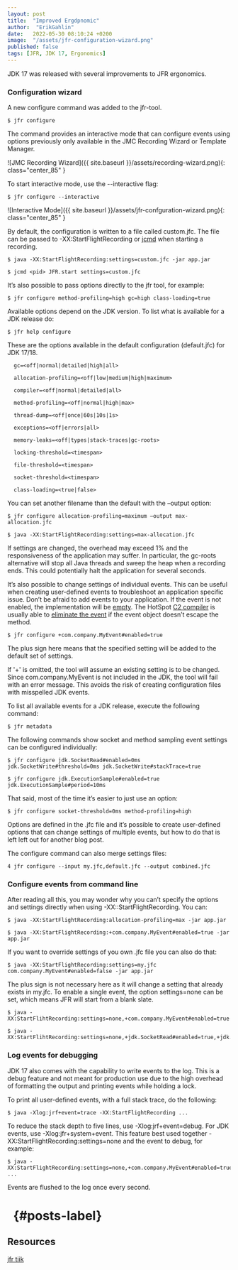 ```yaml
---
layout: post
title:  "Improved Ergdpnomic"
author:  "ErikGahlin"
date:   2022-05-30 08:10:24 +0200
image:  "/assets/jfr-configuration-wizard.png"
published: false
tags: [JFR, JDK 17, Ergonomics]
---
```


JDK 17 was released with several improvements to JFR ergonomics. 

### Configuration wizard

A new configure command was added to the jfr-tool.

    $ jfr configure

The command provides an interactive mode that can configure events using options previously only available in the JMC Recording Wizard or Template Manager.

![JMC Recording Wizard]({{ site.baseurl }}/assets/recording-wizard.png){: class="center_85" }

To start interactive mode, use the --interactive flag:

    $ jfr configure --interactive

![Interactive Mode]({{ site.baseurl }}/assets/jfr-confguration-wizard.png){: class="center_85" }

By default, the configuration is written to a file called custom.jfc. The file can be passed to -XX:StartFlightRecording or [jcmd](https://docs.oracle.com/en/java/javase/17/docs/specs/man/jcmd.html) when starting a recording. 

    $ java -XX:StartFlightRecording:settings=custom.jfc -jar app.jar

    $ jcmd <pid> JFR.start settings=custom.jfc 

It’s also possible to pass options directly to the jfr tool, for example:

    $ jfr configure method-profiling=high gc=high class-loading=true 

Available options depend on the JDK version. To list what is available for a JDK release do:

    $ jfr help configure 

These are the options available in the default configuration (default.jfc) for JDK 17/18.

      gc=<off|normal|detailed|high|all>

      allocation-profiling=<off|low|medium|high|maximum>

      compiler=<off|normal|detailed|all>

      method-profiling=<off|normal|high|max>

      thread-dump=<off|once|60s|10s|1s>

      exceptions=<off|errors|all>

      memory-leaks=<off|types|stack-traces|gc-roots>

      locking-threshold=<timespan>

      file-threshold=<timespan>

      socket-threshold=<timespan>

      class-loading=<true|false>

You can set another filename than the default with the –output option:

    $ jfr configure allocation-profiling=maximum –output max-allocation.jfc

    $ java -XX:StartFlightRecording:settings=max-allocation.jfc

If settings are changed, the overhead may exceed 1% and the responsiveness of the application may suffer. In particular, the gc-roots alternative will stop all Java threads and sweep the heap when a recording ends. This could potentially halt the application for several seconds.

It’s also possible to change settings of individual events. This can be useful when creating user-defined events to troubleshoot an application specific issue. Don’t be afraid to add events to your application. If the event is not enabled, the implementation will be [empty](https://github.com/openjdk/jdk/blob/master/src/jdk.jfr/share/classes/jdk/jfr/Event.java). The HotSpot [C2 compiler](https://openjdk.java.net/groups/hotspot/docs/HotSpotGlossary.html) is usually able to [eliminate the event](https://youtu.be/xrdLLx6YoDM?t=1456) if the event object doesn’t escape the method. 

    $ jfr configure +com.company.MyEvent#enabled=true

The plus sign here means that the specified setting will be added to the default set of settings.

If '+' is omitted, the tool will assume an existing setting is to be changed. Since com.company.MyEvent is not included in the JDK, the tool will fail with an error message. This avoids the risk of creating configuration files with misspelled JDK events. 

To list all available events for a JDK release, execute the following command:

    $ jfr metadata

The following commands show socket and method sampling event settings can be configured individually:

    $ jfr configure jdk.SocketRead#enabled=0ms jdk.SocketWrite#threshold=0ms jdk.SocketWrite#stackTrace=true

    $ jfr configure jdk.ExecutionSample#enabled=true jdk.ExecutionSample#period=10ms 

That said, most of the time it’s easier to just use an option:

    $ jfr configure socket-threshold=0ms method-profiling=high

Options are defined in the .jfc file and it’s possible to create user-defined options that can change settings of multiple events, but how to do that is left left out for another blog post. 

The configure command can also merge settings files:

    4 jfr configure --input my.jfc,default.jfc --output combined.jfc

### Configure events from command line

After reading all this, you may wonder why you can’t specify the options and settings directly when using -XX::StartFlightRecording. You can:

    $ java -XX:StartFlightRecording:allocation-profiling=max -jar app.jar

    $ java -XX:StartFlightRecording:+com.company.MyEvent#enabled=true -jar app.jar

If you want to override settings of you own .jfc file you can also do that:

    $ java -XX:StartFlightRecording:settings=my.jfc com.company.MyEvent#enabled=false -jar app.jar

The plus sign is not necessary here as it will change a setting that already exists in my.jfc. To enable a single event, the option settings=none can be set, which means JFR will start from a blank slate.

    $ java -XX:StartFlihtRecording:settings=none,+com.company.MyEvent#enabled=true

    $ java -XX:StartFlihtRecording:settings=none,+jdk.SocketRead#enabled=true,+jdk.SocketRead#threshold=1ms 

### Log events for debugging

JDK 17 also comes with the capability to write events to the log. This is a debug feature and not meant for production use due to the high overhead of formatting the output and printing events while holding a lock.

To print all user-defined events, with a full stack trace, do the following:

    $ java -Xlog:jrf+event=trace -XX:StartFlightRecording ...

To reduce the stack depth to five lines, use -Xlog:jrf+event=debug. For JDK events, use -Xlog:jfr+system+event. This feature best used together -XX:StartFlightRecording:settings=none and the event to debug, for example:

    $ java -XX:StartFlightRecording:settings=none,+com.company.MyEvent#enabled=true ...

Events are flushed to the log once every second.

# &nbsp; {#posts-label}

## Resources

[jfr tiik](https://docs.oracle.com/en/java/javase/17/docs/specs/man/jfr.html)



